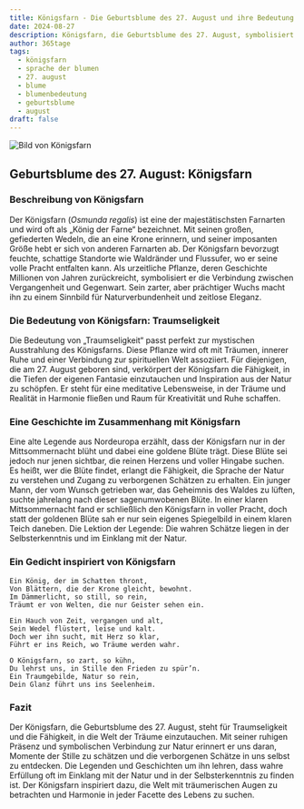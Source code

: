 ```yaml
---
title: Königsfarn - Die Geburtsblume des 27. August und ihre Bedeutung
date: 2024-08-27
description: Königsfarn, die Geburtsblume des 27. August, symbolisiert Traumseligkeit. Erfahre mehr über ihre Geschichte, Bedeutung und Symbolik in der Sprache der Blumen.
author: 365tage
tags:
  - königsfarn
  - sprache der blumen
  - 27. august
  - blume
  - blumenbedeutung
  - geburtsblume
  - august
draft: false
---
```


![Bild von Königsfarn](https://cdn.pixabay.com/photo/2014/05/09/14/16/fern-340802_640.jpg#center)


## Geburtsblume des 27. August: Königsfarn

### Beschreibung von Königsfarn

Der Königsfarn (_Osmunda regalis_) ist eine der majestätischsten Farnarten und wird oft als „König der Farne“ bezeichnet. Mit seinen großen, gefiederten Wedeln, die an eine Krone erinnern, und seiner imposanten Größe hebt er sich von anderen Farnarten ab. Der Königsfarn bevorzugt feuchte, schattige Standorte wie Waldränder und Flussufer, wo er seine volle Pracht entfalten kann. Als urzeitliche Pflanze, deren Geschichte Millionen von Jahren zurückreicht, symbolisiert er die Verbindung zwischen Vergangenheit und Gegenwart. Sein zarter, aber prächtiger Wuchs macht ihn zu einem Sinnbild für Naturverbundenheit und zeitlose Eleganz.

### Die Bedeutung von Königsfarn: Traumseligkeit

Die Bedeutung von „Traumseligkeit“ passt perfekt zur mystischen Ausstrahlung des Königsfarns. Diese Pflanze wird oft mit Träumen, innerer Ruhe und einer Verbindung zur spirituellen Welt assoziiert. Für diejenigen, die am 27. August geboren sind, verkörpert der Königsfarn die Fähigkeit, in die Tiefen der eigenen Fantasie einzutauchen und Inspiration aus der Natur zu schöpfen. Er steht für eine meditative Lebensweise, in der Träume und Realität in Harmonie fließen und Raum für Kreativität und Ruhe schaffen.

### Eine Geschichte im Zusammenhang mit Königsfarn

Eine alte Legende aus Nordeuropa erzählt, dass der Königsfarn nur in der Mittsommernacht blüht und dabei eine goldene Blüte trägt. Diese Blüte sei jedoch nur jenen sichtbar, die reinen Herzens und voller Hingabe suchen. Es heißt, wer die Blüte findet, erlangt die Fähigkeit, die Sprache der Natur zu verstehen und Zugang zu verborgenen Schätzen zu erhalten. Ein junger Mann, der vom Wunsch getrieben war, das Geheimnis des Waldes zu lüften, suchte jahrelang nach dieser sagenumwobenen Blüte. In einer klaren Mittsommernacht fand er schließlich den Königsfarn in voller Pracht, doch statt der goldenen Blüte sah er nur sein eigenes Spiegelbild in einem klaren Teich daneben. Die Lektion der Legende: Die wahren Schätze liegen in der Selbsterkenntnis und im Einklang mit der Natur.

### Ein Gedicht inspiriert von Königsfarn

```
Ein König, der im Schatten thront,  
Von Blättern, die der Krone gleicht, bewohnt.  
Im Dämmerlicht, so still, so rein,  
Träumt er von Welten, die nur Geister sehen ein.  

Ein Hauch von Zeit, vergangen und alt,  
Sein Wedel flüstert, leise und kalt.  
Doch wer ihn sucht, mit Herz so klar,  
Führt er ins Reich, wo Träume werden wahr.  

O Königsfarn, so zart, so kühn,  
Du lehrst uns, in Stille den Frieden zu spür’n.  
Ein Traumgebilde, Natur so rein,  
Dein Glanz führt uns ins Seelenheim.  
```

### Fazit

Der Königsfarn, die Geburtsblume des 27. August, steht für Traumseligkeit und die Fähigkeit, in die Welt der Träume einzutauchen. Mit seiner ruhigen Präsenz und symbolischen Verbindung zur Natur erinnert er uns daran, Momente der Stille zu schätzen und die verborgenen Schätze in uns selbst zu entdecken. Die Legenden und Geschichten um ihn lehren, dass wahre Erfüllung oft im Einklang mit der Natur und in der Selbsterkenntnis zu finden ist. Der Königsfarn inspiriert dazu, die Welt mit träumerischen Augen zu betrachten und Harmonie in jeder Facette des Lebens zu suchen.